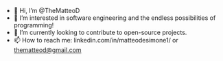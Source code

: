 - 👋 Hi, I’m @TheMatteoD
- 👀 I’m interested in software engineering and the endless possibilities of programming!
- 🌱 I’m currently looking to contribute to open-source projects.
- 📫 How to reach me: linkedin.com/in/matteodesimone1/ or thematteod@gmail.com
